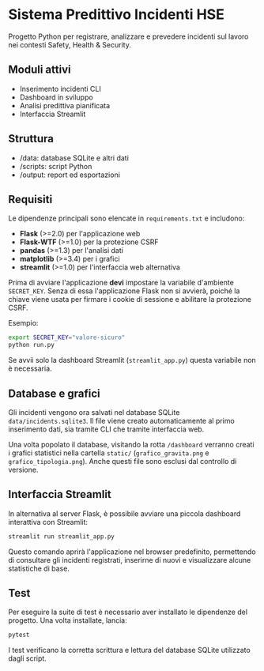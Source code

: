 # Sistema Predittivo Incidenti HSE

Progetto Python per registrare, analizzare e prevedere incidenti sul lavoro nei contesti Safety, Health & Security.

## Moduli attivi
- Inserimento incidenti CLI
- Dashboard in sviluppo
- Analisi predittiva pianificata
- Interfaccia Streamlit

## Struttura
- /data: database SQLite e altri dati
- /scripts: script Python
- /output: report ed esportazioni

## Requisiti
Le dipendenze principali sono elencate in `requirements.txt` e includono:

- **Flask** (>=2.0) per l'applicazione web
- **Flask-WTF** (>=1.0) per la protezione CSRF
- **pandas** (>=1.3) per l'analisi dati
- **matplotlib** (>=3.4) per i grafici
- **streamlit** (>=1.0) per l'interfaccia web alternativa

Prima di avviare l'applicazione **devi** impostare la variabile
d'ambiente `SECRET_KEY`. Senza di essa l'applicazione Flask non si avvierà,
poiché la chiave viene usata per firmare i cookie di sessione e abilitare la
protezione CSRF.

Esempio:

```bash
export SECRET_KEY="valore-sicuro"
python run.py
```

Se avvii solo la dashboard Streamlit (`streamlit_app.py`) questa variabile non è
necessaria.

## Database e grafici

Gli incidenti vengono ora salvati nel database SQLite `data/incidents.sqlite3`.
Il file viene creato automaticamente al primo inserimento dati, sia tramite CLI
che tramite interfaccia web.

Una volta popolato il database, visitando la rotta `/dashboard` verranno creati
i grafici statistici nella cartella `static/` (`grafico_gravita.png` e
`grafico_tipologia.png`). Anche questi file sono esclusi dal controllo di
versione.

## Interfaccia Streamlit

In alternativa al server Flask, è possibile avviare una piccola dashboard
interattiva con Streamlit:

```bash
streamlit run streamlit_app.py
```

Questo comando aprirà l'applicazione nel browser predefinito, permettendo di
consultare gli incidenti registrati, inserirne di nuovi e visualizzare alcune
statistiche di base.

## Test
Per eseguire la suite di test è necessario aver installato le dipendenze del progetto. Una volta installate, lancia:

```bash
pytest
```

I test verificano la corretta scrittura e lettura del database SQLite utilizzato dagli script.
